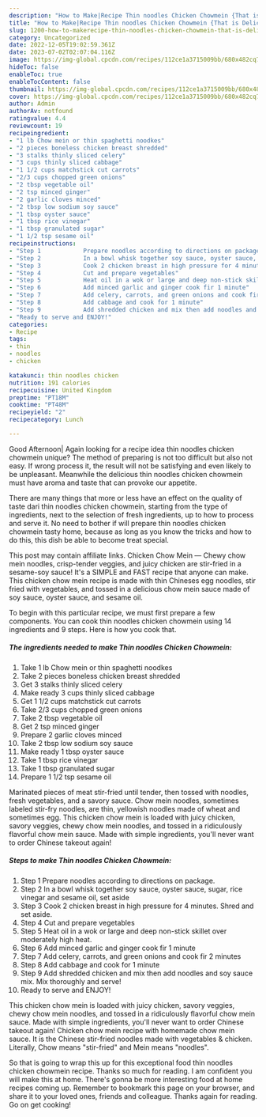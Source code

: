 ```yaml
---
description: "How to Make|Recipe Thin noodles Chicken Chowmein {That is Delicious"
title: "How to Make|Recipe Thin noodles Chicken Chowmein {That is Delicious"
slug: 1200-how-to-makerecipe-thin-noodles-chicken-chowmein-that-is-delicious
category: Uncategorized
date: 2022-12-05T19:02:59.361Z
date: 2023-07-02T02:07:04.116Z
image: https://img-global.cpcdn.com/recipes/112ce1a3715009bb/680x482cq70/thin-noodles-chicken-chowmein-recipe-main-photo.jpg
hideToc: false
enableToc: true
enableTocContent: false
thumbnail: https://img-global.cpcdn.com/recipes/112ce1a3715009bb/680x482cq70/thin-noodles-chicken-chowmein-recipe-main-photo.jpg
cover: https://img-global.cpcdn.com/recipes/112ce1a3715009bb/680x482cq70/thin-noodles-chicken-chowmein-recipe-main-photo.jpg
author: Admin
authorAv: notfound
ratingvalue: 4.4
reviewcount: 19
recipeingredient:
- "1 lb Chow mein or thin spaghetti noodkes"
- "2 pieces boneless chicken breast shredded"
- "3 stalks thinly sliced celery"
- "3 cups thinly sliced cabbage"
- "1 1/2 cups matchstick cut carrots"
- "2/3 cups chopped green onions"
- "2 tbsp vegetable oil"
- "2 tsp minced ginger"
- "2 garlic cloves minced"
- "2 tbsp low sodium soy sauce"
- "1 tbsp oyster sauce"
- "1 tbsp rice vinegar"
- "1 tbsp granulated sugar"
- "1 1/2 tsp sesame oil"
recipeinstructions:
- "Step 1            Prepare noodles according to directions on package."
- "Step 2            In a bowl whisk together soy sauce, oyster sauce, sugar, rice vinegar and sesame oil, set aside"
- "Step 3            Cook 2 chicken breast in high pressure for 4 minutes. Shred and set aside."
- "Step 4            Cut and prepare vegetables"
- "Step 5            Heat oil in a wok or large and deep non-stick skillet over moderately high heat."
- "Step 6            Add minced garlic and ginger cook fir 1 minute"
- "Step 7            Add celery, carrots, and green onions and cook fir 2 minutes"
- "Step 8            Add cabbage and cook for 1 minute"
- "Step 9            Add shredded chicken and mix then add noodles and soy sauce mix. Mix thoroughly and serve!"
- "Ready to serve and ENJOY!"
categories:
- Recipe
tags:
- thin
- noodles
- chicken

katakunci: thin noodles chicken 
nutrition: 191 calories
recipecuisine: United Kingdom
preptime: "PT18M"
cooktime: "PT48M"
recipeyield: "2"
recipecategory: Lunch

---
```



Good Afternoon| Again looking for a recipe idea thin noodles chicken chowmein unique? The method of preparing is not too difficult but also not easy. If wrong process it, the result will not be satisfying and even likely to be unpleasant. Meanwhile the delicious thin noodles chicken chowmein must have aroma and taste that can provoke our appetite.






There are many things that more or less have an effect on the quality of taste dari thin noodles chicken chowmein, starting from the type of ingredients, next to the selection of fresh ingredients, up to how to process and serve it. No need to bother if will prepare thin noodles chicken chowmein tasty home, because as long as you know the tricks and how to do this, this dish be able to become treat special.


This post may contain affiliate links. Chicken Chow Mein — Chewy chow mein noodles, crisp-tender veggies, and juicy chicken are stir-fried in a sesame-soy sauce! It&#39;s a SIMPLE and FAST recipe that anyone can make. This chicken chow mein recipe is made with thin Chineses egg noodles, stir fried with vegetables, and tossed in a delicious chow mein sauce made of soy sauce, oyster sauce, and sesame oil.


To begin with this particular recipe, we must first prepare a few components. You can cook thin noodles chicken chowmein using 14 ingredients and 9 steps. Here is how you cook that.

<!--inarticleads1-->

##### The ingredients needed to make Thin noodles Chicken Chowmein:

1. Take 1 lb Chow mein or thin spaghetti noodkes
1. Take 2 pieces boneless chicken breast shredded
1. Get 3 stalks thinly sliced celery
1. Make ready 3 cups thinly sliced cabbage
1. Get 1 1/2 cups matchstick cut carrots
1. Take 2/3 cups chopped green onions
1. Take 2 tbsp vegetable oil
1. Get 2 tsp minced ginger
1. Prepare 2 garlic cloves minced
1. Take 2 tbsp low sodium soy sauce
1. Make ready 1 tbsp oyster sauce
1. Take 1 tbsp rice vinegar
1. Take 1 tbsp granulated sugar
1. Prepare 1 1/2 tsp sesame oil


Marinated pieces of meat stir-fried until tender, then tossed with noodles, fresh vegetables, and a savory sauce. Chow mein noodles, sometimes labeled stir-fry noodles, are thin, yellowish noodles made of wheat and sometimes egg. This chicken chow mein is loaded with juicy chicken, savory veggies, chewy chow mein noodles, and tossed in a ridiculously flavorful chow mein sauce. Made with simple ingredients, you&#39;ll never want to order Chinese takeout again! 

<!--inarticleads2-->

##### Steps to make Thin noodles Chicken Chowmein:

1. Step 1            Prepare noodles according to directions on package.
1. Step 2            In a bowl whisk together soy sauce, oyster sauce, sugar, rice vinegar and sesame oil, set aside
1. Step 3            Cook 2 chicken breast in high pressure for 4 minutes. Shred and set aside.
1. Step 4            Cut and prepare vegetables
1. Step 5            Heat oil in a wok or large and deep non-stick skillet over moderately high heat.
1. Step 6            Add minced garlic and ginger cook fir 1 minute
1. Step 7            Add celery, carrots, and green onions and cook fir 2 minutes
1. Step 8            Add cabbage and cook for 1 minute
1. Step 9            Add shredded chicken and mix then add noodles and soy sauce mix. Mix thoroughly and serve!
1. Ready to serve and ENJOY!

This chicken chow mein is loaded with juicy chicken, savory veggies, chewy chow mein noodles, and tossed in a ridiculously flavorful chow mein sauce. Made with simple ingredients, you&#39;ll never want to order Chinese takeout again! Chicken chow mein recipe with homemade chow mein sauce. It is the Chinese stir-fried noodles made with vegetables &amp; chicken. Literally, Chow means &#34;stir-fried&#34; and Mein means &#34;noodles&#34;. 

So that is going to wrap this up for this exceptional food thin noodles chicken chowmein recipe. Thanks so much for reading. I am confident you will make this at home. There's gonna be more interesting food at home recipes coming up. Remember to bookmark this page on your browser, and share it to your loved ones, friends and colleague. Thanks again for reading. Go on get cooking!
